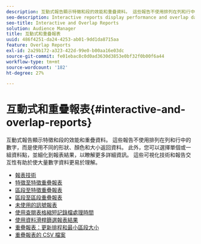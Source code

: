 ```yaml
---
description: 互動式報告顯示特徵和段的效能和重疊資料。 這些報告不使用排列在列和行中的數字，而是使用不同的形狀、顏色和大小返回資料。 此外，您可以選擇單個或一組資料點，並細化到報表結果，以瞭解更多詳細資訊。 這些可視化技術和報告交互性有助於使大量數字資料更易於理解。
seo-description: Interactive reports display performance and overlap data for traits and segments. Instead of using numbers arranged in columns and rows, these reports return data using different shapes, colors, and sizes. Additionally, you can choose individual or groups of data points and drill down into the report results for more details. These visualization techniques and report interactivity help make large amounts of numeric data easier to understand.
seo-title: Interactive and Overlap Reports
solution: Audience Manager
title: 互動式和重疊報表
uuid: 486f4251-da24-4253-ab01-9dd1da8715aa
feature: Overlap Reports
exl-id: 2a29b172-a323-422d-99e0-b00aa16e03dc
source-git-commit: fe01ebac8c0d0ad3630d3853e0bf32f0b00f6a44
workflow-type: tm+mt
source-wordcount: '182'
ht-degree: 27%

---
```


# 互動式和重疊報表{#interactive-and-overlap-reports}

互動式報告顯示特徵和段的效能和重疊資料。 這些報告不使用排列在列和行中的數字，而是使用不同的形狀、顏色和大小返回資料。 此外，您可以選擇單個或一組資料點，並細化到報表結果，以瞭解更多詳細資訊。 這些可視化技術和報告交互性有助於使大量數字資料更易於理解。

+ [報表技術](interactive-report-technology.md)
+ [特徵至特徵重疊報表](trait-trait-overlap-report.md)
+ [區段至特徵重疊報表](segment-trait-overlap-report.md)
+ [區段至區段重疊報表](segment-segment-overlap-report.md)
+ [未使用的訊號報表](unused-signals.md)
+ [使用查閱表格縮短記錄檔處理時間](lookup-tables.md)
+ [使用資料滑桿篩選報表結果](data-sliders.md)
+ [重疊報表：更新排程和最小區段大小](overlap-minimum-segment-size.md)
+ [重疊報表的 CSV 檔案](overlap-csv-files.md)

<!-- 

c_dynamic_reports.xml

 -->
